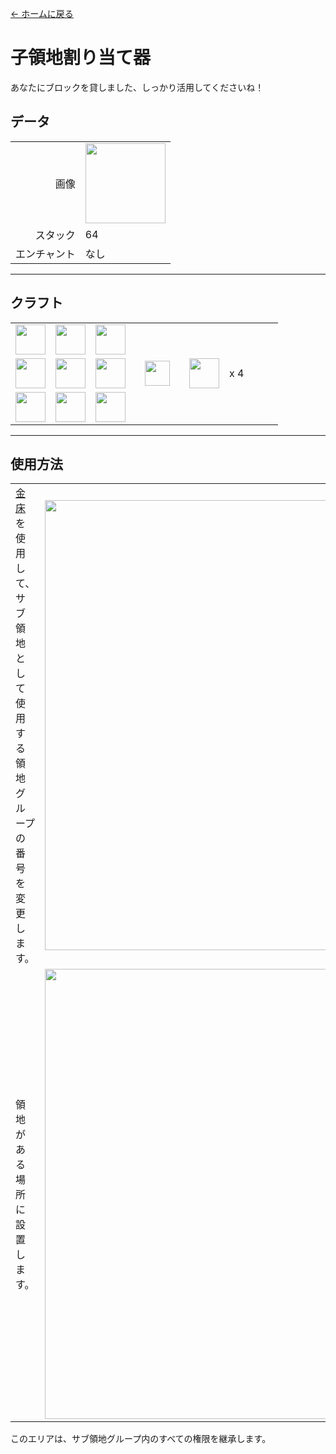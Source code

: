 [← ホームに戻る](../)
# 子領地割り当て器
あなたにブロックを貸しました、しっかり活用してくださいね！  

## データ
<table>
    <tr><td align="end">画像</td><td><img src="https://i.imgur.com/iQ3sZVq.png" width="128"/></td></tr>
    <tr><td align="end">スタック</td><td>64</td></tr>
    <tr><td align="end">エンチャント</td><td>なし</td></tr>
</table>

---

## クラフト
<table>
    <tr><td><img src="https://i.imgur.com/GkMJMSS.png" width="48"/></td><td><img src="https://i.imgur.com/GkMJMSS.png" width="48"/></td><td><img src="https://i.imgur.com/GkMJMSS.png" width="48"/></td><td colspan="3"></td></tr>
    <tr><td><img src="https://i.imgur.com/GkMJMSS.png" width="48"/></td><td><img src="https://i.imgur.com/hhnlgTn.png" width="48"/></td><td><img src="https://i.imgur.com/GkMJMSS.png" width="48"/></td><td width="70" align="center"><img src="https://i.imgur.com/VE0KqIE.png" width="40"/></td><td><img src="https://i.imgur.com/iQ3sZVq.png" width="48"/></td><td width="70">x 4</td></tr>
    <tr><td><img src="https://i.imgur.com/GkMJMSS.png" width="48"/></td><td><img src="https://i.imgur.com/GkMJMSS.png" width="48"/></td><td><img src="https://i.imgur.com/GkMJMSS.png" width="48"/></td><td colspan="3"></td></tr>
</table>

---

## 使用方法
<table>
    <tr><td><a href="https://minecraft.fandom.com/ja/wiki/金床">金床</a>を使用して、サブ領地として使用する領地グループの番号を変更します。</td><td><img src="https://i.imgur.com/KPmFTXU.png" width="720"/></td></tr>
    <tr><td>領地がある場所に設置します。</td><td><img src="https://i.imgur.com/WhutqQD.png" width="720"/></td></tr>
</table>

このエリアは、サブ領地グループ内のすべての権限を継承します。